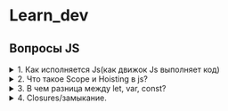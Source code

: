# Learn_dev

## Вопросы JS
<details>
<summary>1. Как исполняется Js(как движок Js выполняет код)</summary> 
<div>
Js исполняется в 2 прохода:

1. Compilation phase - the process of defining/declaration variables and functions;  
2. Exicution phase - the process of assignement values to the variab les and exicution.  

</div>
</details> 

<details>
<summary>2. Что такое Scope и Hoisting в js?</summary>
<div>  

## Hosting   
Hosting - это JS механизм при котором объявление переменных и функций всплывают на вверх внутри своего scope (именно их declaration, а не присвоене значений и не выполнение) до того как код был выполнен (речь идет о фазе компеляции). 
Декларирование и объявление поднимается в начало кода, а присвоение значений остается на своем месте.

```javascript
function hoist() {
  var a = 20;
  console.log(a);
}
hoist();


[Eng:](https://www.digitalocean.com/community/tutorials/understanding-hoisting-in-javascript)
Hoisting is a JavaScript mechanism where variables and function declarations are moved to the top of their 
scope before code execution. Of note however, is the fact that the hoisting mechanism only moves the declaration.
The assignments are left in place. 
*In JavaScript, an undeclared variable is assigned the value undefined at execution and is also of type undefined.*
Если мы образается к переменной, которая не была обяъвлена -> *not defined*  
Если переменная была объявлена, но у нее нет значения -> *undefined*
 

#### Undefined vs ReferenceError

Before we begin in earnest, let’s deliberate on a few things.
```javascript
nconsole.log(typeof variable); // Output: undefined
```
This brings us to our first point of note:

    In JavaScript, an undeclared variable is assigned the value undefined at execution and is also of type undefined.

Our second point is:
```javascript
console.log(variable); // Output: ReferenceError: variable is not defined
```
In JavaScript, a ReferenceError is thrown when trying to access a previously undeclared variable.  


##Scope/Область видимости

In the programming language defines the visibility and lifetime of variables, parameters and functions.
</div>
</details>

<details>
<summary>3.  В чем разница между let, var, const?</summary>
<div> 

["Переменная"](https://learn.javascript.ru/closure) – это  свойство  внутреннего объекта: Environment Record. 
«Получить или изменить переменную», означает, «получить или изменить свойство этого объекта».  
1. var - *function scoped* (область видимости перемененой внутри фигурных скобок функции)
Если вызвать вне зоны видимости получим ошибку undefined  
Eng: undefined when accessing a variable before it's declared
```javascript
function getDate () {
  var date = new Date()return date
}getDate()
console.log(date) // ❌ Reference Error
```
Объявленным переменным присваивается значение undefined по умолчанию, те если попытаться получить
доступ к одной из этих переменных до того, как она была фактически объявлена, вернётся undefined 

2. let - *block scoped}* (область видимости перемененой внутри первых фигурных скобок)
Если вызвать вне зоны видимости получим ошибку ReferenceError вместо значения undefined.  
Eng: ReferenceError when accessing a variable before it's declared

```javascript
function discountPrices (prices, discount) {
  let discounted = []for (let i = 0; i < prices.length; i++) {
    let discountedPrice = prices[i] * (1 - discount)
    let finalPrice = Math.round(discountedPrice * 100) / 100
    discounted.push(finalPrice)
  }console.log(i) // 3
  console.log(discountedPrice) // 150
  console.log(finalPrice) // 150return discounted
}discountPrices([100, 200, 300], .5) // ❌ ReferenceError: i is not defined
```

3. const - *block scope*(область видимости перемененой внутри первых фигурных скобок)
Главное отличие const от let - начение переменной, объявленной с помощью const, нельзя переназначить.  

```javascript
let name = 'Tyler'
const handle = 'tylermcginnis'name = 'Tyler McGinnis' // ✅
handle = '@tylermcginnis' // ❌ TypeError: Assignment to constant variable.
```
Но изменение свойства объекта не является его переназначением!
```javascript
const person = {
  name: 'Kim Kardashian'
}person.name = 'Kim Kardashian West' // ✅person = {} // ❌ Assignment to constant variable.
```

##Cсылки:

["var vs let vs const in JavaScript"](https://tylermcginnis.com/var-let-const/)
["В чём разница между var, let и const в JavaScript:"](https://medium.com/nuances-of-programming/%D0%B2-%D1%87%D1%91%D0%BC-%D1%80%D0%B0%D0%B7%D0%BD%D0%B8%D1%86%D0%B0-%D0%BC%D0%B5%D0%B6%D0%B4%D1%83-var-let-%D0%B8-const-%D0%B2-javascript-3084bfe9f7a3)     

</div>

</details>

<details>
<summary>4. Closures/замыкание.</summary>
<div>

##Определение
Замыкание — это функция, объявленная внутри другой функции и имеющая доступ к переменным внешней (вмещающей) функции и ее параметрам.
Другими словами -> замыкание дает вам доступ к Scope внешней функции из внутренней функции.
Замыкание имеет доступ сразу к трем областям видимости:

4.1 к своей собственной области видимости (переменные, объявленные внутри замыкания);
4.2 к области видимости внешней функции (переменные и, объявленные внутри внешней функции)
4.3 к глобальной области видимости.    

##Пример 

```javascript
function showName(firstName, lastName) {
    var nameIntro = "Your name is ";

    function makeFullName() {
        return nameIntro + firstName + " " + lastName;
    }

    return makeFullName();
}
```
Замыкания_хранят_ссылки_на_переменные_внешней_функции_а_не_фактические_значения

Такая интересная особенность позволяет описывать приватные переменные.

```javascript
function user() {
    var name = ‘Unknown’;
    return {
        getName: function() {
            return name;
        },
        setName: function(newName) {
            name = newName;
        }


    }
}

var testUser = user();
testUser.getName(); // Unknown
testUser.setName(‘John Smith’); // Изменяем значение приватной переменной
testUser.getName(); // John Smith

showName("Michael", "Jackson"); // Your name is Michael Jackson 
```
Полезные_ссылки_и_спасибо_за_предоставленные_материалы:

["Замыкания"](https://developer.mozilla.org/ru/docs/Web/JavaScript/Closures)  
["Замыкания в JavaScript"](http://getinstance.info/articles/javascript/closures-in-javascript/)
</div>
</details>
